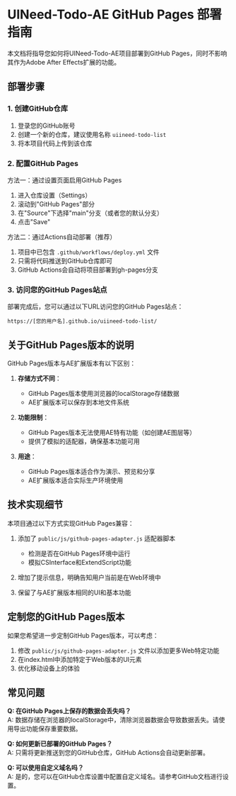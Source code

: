 # UINeed-Todo-AE GitHub Pages 部署指南

本文档将指导您如何将UINeed-Todo-AE项目部署到GitHub Pages，同时不影响其作为Adobe After Effects扩展的功能。

## 部署步骤

### 1. 创建GitHub仓库

1. 登录您的GitHub账号
2. 创建一个新的仓库，建议使用名称 `uiineed-todo-list`
3. 将本项目代码上传到该仓库

### 2. 配置GitHub Pages

方法一：通过设置页面启用GitHub Pages
1. 进入仓库设置（Settings）
2. 滚动到"GitHub Pages"部分
3. 在"Source"下选择"main"分支（或者您的默认分支）
4. 点击"Save"

方法二：通过Actions自动部署（推荐）
1. 项目中已包含 `.github/workflows/deploy.yml` 文件
2. 只需将代码推送到GitHub仓库即可
3. GitHub Actions会自动将项目部署到gh-pages分支

### 3. 访问您的GitHub Pages站点

部署完成后，您可以通过以下URL访问您的GitHub Pages站点：
```
https://[您的用户名].github.io/uiineed-todo-list/
```

## 关于GitHub Pages版本的说明

GitHub Pages版本与AE扩展版本有以下区别：

1. **存储方式不同**：
   - GitHub Pages版本使用浏览器的localStorage存储数据
   - AE扩展版本可以保存到本地文件系统

2. **功能限制**：
   - GitHub Pages版本无法使用AE特有功能（如创建AE图层等）
   - 提供了模拟的适配器，确保基本功能可用

3. **用途**：
   - GitHub Pages版本适合作为演示、预览和分享
   - AE扩展版本适合实际生产环境使用

## 技术实现细节

本项目通过以下方式实现GitHub Pages兼容：

1. 添加了 `public/js/github-pages-adapter.js` 适配器脚本
   - 检测是否在GitHub Pages环境中运行
   - 模拟CSInterface和ExtendScript功能

2. 增加了提示信息，明确告知用户当前是在Web环境中

3. 保留了与AE扩展版本相同的UI和基本功能

## 定制您的GitHub Pages版本

如果您希望进一步定制GitHub Pages版本，可以考虑：

1. 修改 `public/js/github-pages-adapter.js` 文件以添加更多Web特定功能
2. 在index.html中添加特定于Web版本的UI元素
3. 优化移动设备上的体验

## 常见问题

**Q: 在GitHub Pages上保存的数据会丢失吗？**  
A: 数据存储在浏览器的localStorage中，清除浏览器数据会导致数据丢失。请使用导出功能保存重要数据。

**Q: 如何更新已部署的GitHub Pages？**  
A: 只需将更新推送到您的GitHub仓库，GitHub Actions会自动更新部署。

**Q: 可以使用自定义域名吗？**  
A: 是的，您可以在GitHub仓库设置中配置自定义域名。请参考GitHub文档进行设置。 